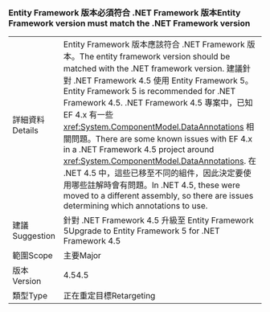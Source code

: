 ### <a name="entity-framework-version-must-match-the-net-framework-version"></a><span data-ttu-id="4c66f-101">Entity Framework 版本必須符合 .NET Framework 版本</span><span class="sxs-lookup"><span data-stu-id="4c66f-101">Entity Framework version must match the .NET Framework version</span></span>

|   |   |
|---|---|
|<span data-ttu-id="4c66f-102">詳細資料</span><span class="sxs-lookup"><span data-stu-id="4c66f-102">Details</span></span>|<span data-ttu-id="4c66f-103">Entity Framework 版本應該符合 .NET Framework 版本。</span><span class="sxs-lookup"><span data-stu-id="4c66f-103">The entity framework version should be matched with the .NET framework version.</span></span> <span data-ttu-id="4c66f-104">建議針對 .NET Framework 4.5 使用 Entity Framework 5。</span><span class="sxs-lookup"><span data-stu-id="4c66f-104">Entity Framework 5 is recommended for .NET Framework 4.5.</span></span> <span data-ttu-id="4c66f-105">.NET Framework 4.5 專案中，已知 EF 4.x 有一些 <xref:System.ComponentModel.DataAnnotations> 相關問題。</span><span class="sxs-lookup"><span data-stu-id="4c66f-105">There are some known issues with EF 4.x in a .NET Framework 4.5 project around <xref:System.ComponentModel.DataAnnotations>.</span></span> <span data-ttu-id="4c66f-106">在 .NET 4.5 中，這些已移至不同的組件，因此決定要使用哪些註解時會有問題。</span><span class="sxs-lookup"><span data-stu-id="4c66f-106">In .NET 4.5, these were moved to a different assembly, so there are issues determining which annotations to use.</span></span>|
|<span data-ttu-id="4c66f-107">建議</span><span class="sxs-lookup"><span data-stu-id="4c66f-107">Suggestion</span></span>|<span data-ttu-id="4c66f-108">針對 .NET Framework 4.5 升級至 Entity Framework 5</span><span class="sxs-lookup"><span data-stu-id="4c66f-108">Upgrade to Entity Framework 5 for .NET Framework 4.5</span></span>|
|<span data-ttu-id="4c66f-109">範圍</span><span class="sxs-lookup"><span data-stu-id="4c66f-109">Scope</span></span>|<span data-ttu-id="4c66f-110">主要</span><span class="sxs-lookup"><span data-stu-id="4c66f-110">Major</span></span>|
|<span data-ttu-id="4c66f-111">版本</span><span class="sxs-lookup"><span data-stu-id="4c66f-111">Version</span></span>|<span data-ttu-id="4c66f-112">4.5</span><span class="sxs-lookup"><span data-stu-id="4c66f-112">4.5</span></span>|
|<span data-ttu-id="4c66f-113">類型</span><span class="sxs-lookup"><span data-stu-id="4c66f-113">Type</span></span>|<span data-ttu-id="4c66f-114">正在重定目標</span><span class="sxs-lookup"><span data-stu-id="4c66f-114">Retargeting</span></span>|

